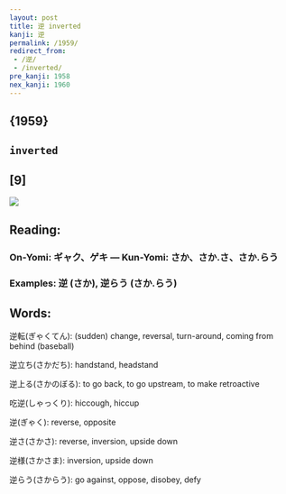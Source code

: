 ```yaml
---
layout: post
title: 逆 inverted
kanji: 逆
permalink: /1959/
redirect_from:
 - /逆/
 - /inverted/
pre_kanji: 1958
nex_kanji: 1960
---
```


## {1959}

## `inverted`

## [9]

<div class="stroke"><img src="E98086.png" /></div>

## Reading:

### On-Yomi: ギャク、ゲキ &mdash; Kun-Yomi: さか、さか.さ、さか.らう

### Examples: 逆 (さか), 逆らう (さか.らう)

## Words:

逆転(ぎゃくてん): (sudden) change, reversal, turn-around, coming from behind (baseball)

逆立ち(さかだち): handstand, headstand

逆上る(さかのぼる): to go back, to go upstream, to make retroactive

吃逆(しゃっくり): hiccough, hiccup

逆(ぎゃく): reverse, opposite

逆さ(さかさ): reverse, inversion, upside down

逆様(さかさま): inversion, upside down

逆らう(さからう): go against, oppose, disobey, defy
